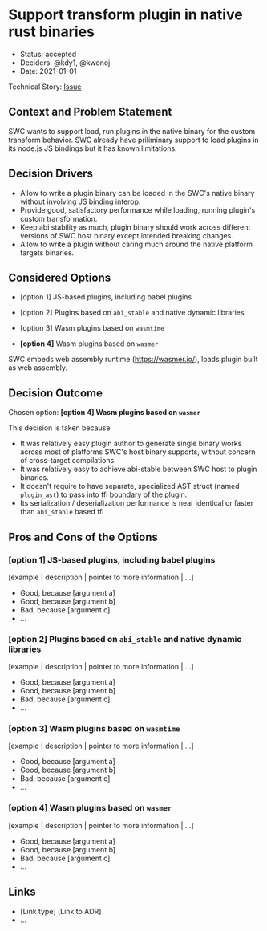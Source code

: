 # Support transform plugin in native rust binaries

-   Status: accepted <!-- optional -->
-   Deciders: @kdy1, @kwonoj <!-- optional -->
-   Date: 2021-01-01 <!-- optional -->

Technical Story: [Issue](https://github.com/swc-project/swc/issues/2635) <!-- optional -->

## Context and Problem Statement

SWC wants to support load, run plugins in the native binary for the custom transform behavior. SWC already have priliminary support to load plugins in its node.js JS bindings but it has known limitations.

## Decision Drivers <!-- optional -->

-   Allow to write a plugin binary can be loaded in the SWC's native binary without involving JS binding interop.
-   Provide good, satisfactory performance while loading, running plugin's custom transformation.
-   Keep abi stability as much, plugin binary should work across different versions of SWC host binary except intended breaking changes.
-   Allow to write a plugin without caring much around the native platform targets binaries.

## Considered Options

-   [option 1] JS-based plugins, including babel plugins

-   [option 2] Plugins based on `abi_stable` and native dynamic libraries

-   [option 3] Wasm plugins based on `wasmtime`

-   **[option 4]** Wasm plugins based on `wasmer`

SWC embeds web assembly runtime (https://wasmer.io/), loads plugin built as web assembly.

## Decision Outcome

Chosen option: **[option 4] Wasm plugins based on `wasmer`**

This decision is taken because

-   It was relatively easy plugin author to generate single binary works across most of platforms SWC's host binary supports, without concern of cross-target compilations.
-   It was relatively easy to achieve abi-stable between SWC host to plugin binaries.
-   It doesn't require to have separate, specialized AST struct (named `plugin_ast`) to pass into ffi boundary of the plugin.
-   Its serialization / deserialization performance is near identical or faster than `abi_stable` based ffi

## Pros and Cons of the Options <!-- optional -->

### [option 1] JS-based plugins, including babel plugins

[example | description | pointer to more information | …] <!-- optional -->

-   Good, because [argument a]
-   Good, because [argument b]
-   Bad, because [argument c]
-   … <!-- numbers of pros and cons can vary -->

### [option 2] Plugins based on `abi_stable` and native dynamic libraries

[example | description | pointer to more information | …] <!-- optional -->

-   Good, because [argument a]
-   Good, because [argument b]
-   Bad, because [argument c]
-   … <!-- numbers of pros and cons can vary -->

### [option 3] Wasm plugins based on `wasmtime`

[example | description | pointer to more information | …] <!-- optional -->

-   Good, because [argument a]
-   Good, because [argument b]
-   Bad, because [argument c]
-   … <!-- numbers of pros and cons can vary -->

### [option 4] Wasm plugins based on `wasmer`

[example | description | pointer to more information | …] <!-- optional -->

-   Good, because [argument a]
-   Good, because [argument b]
-   Bad, because [argument c]
-   … <!-- numbers of pros and cons can vary -->

## Links

-   [Link type] [Link to ADR] <!-- example: Refined by [ADR-0005](0005-example.md) -->
-   … <!-- numbers of links can vary -->
